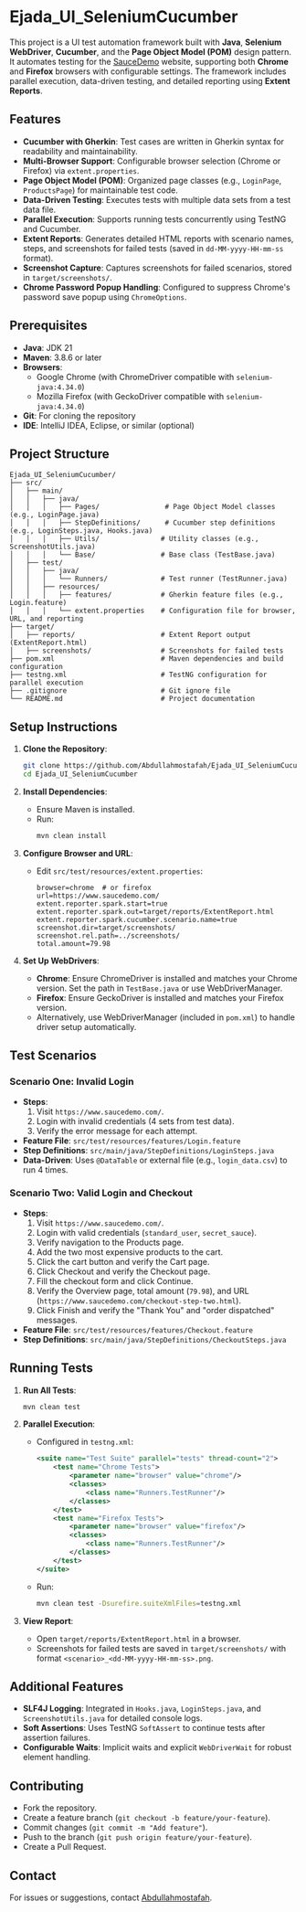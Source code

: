# Ejada_UI_SeleniumCucumber

This project is a UI test automation framework built with **Java**, **Selenium WebDriver**, **Cucumber**, and the **Page Object Model (POM)** design pattern. It automates testing for the [SauceDemo](https://www.saucedemo.com/) website, supporting both **Chrome** and **Firefox** browsers with configurable settings. The framework includes parallel execution, data-driven testing, and detailed reporting using **Extent Reports**.

## Features
- **Cucumber with Gherkin**: Test cases are written in Gherkin syntax for readability and maintainability.
- **Multi-Browser Support**: Configurable browser selection (Chrome or Firefox) via `extent.properties`.
- **Page Object Model (POM)**: Organized page classes (e.g., `LoginPage`, `ProductsPage`) for maintainable test code.
- **Data-Driven Testing**: Executes tests with multiple data sets from a test data file.
- **Parallel Execution**: Supports running tests concurrently using TestNG and Cucumber.
- **Extent Reports**: Generates detailed HTML reports with scenario names, steps, and screenshots for failed tests (saved in `dd-MM-yyyy-HH-mm-ss` format).
- **Screenshot Capture**: Captures screenshots for failed scenarios, stored in `target/screenshots/`.
- **Chrome Password Popup Handling**: Configured to suppress Chrome's password save popup using `ChromeOptions`.

## Prerequisites
- **Java**: JDK 21
- **Maven**: 3.8.6 or later
- **Browsers**:
  - Google Chrome (with ChromeDriver compatible with `selenium-java:4.34.0`)
  - Mozilla Firefox (with GeckoDriver compatible with `selenium-java:4.34.0`)
- **Git**: For cloning the repository
- **IDE**: IntelliJ IDEA, Eclipse, or similar (optional)

## Project Structure
```
Ejada_UI_SeleniumCucumber/
├── src/
│   ├── main/
│   │   ├── java/
│   │   │   ├── Pages/                # Page Object Model classes (e.g., LoginPage.java)
│   │   │   ├── StepDefinitions/      # Cucumber step definitions (e.g., LoginSteps.java, Hooks.java)
│   │   │   ├── Utils/               # Utility classes (e.g., ScreenshotUtils.java)
│   │   │   └── Base/                # Base class (TestBase.java)
│   ├── test/
│   │   ├── java/
│   │   │   └── Runners/             # Test runner (TestRunner.java)
│   │   ├── resources/
│   │   │   ├── features/            # Gherkin feature files (e.g., Login.feature)
│   │   │   └── extent.properties    # Configuration file for browser, URL, and reporting
├── target/
│   ├── reports/                     # Extent Report output (ExtentReport.html)
│   ├── screenshots/                 # Screenshots for failed tests
├── pom.xml                          # Maven dependencies and build configuration
├── testng.xml                       # TestNG configuration for parallel execution
├── .gitignore                       # Git ignore file
└── README.md                        # Project documentation
```

## Setup Instructions
1. **Clone the Repository**:
   ```bash
   git clone https://github.com/Abdullahmostafah/Ejada_UI_SeleniumCucumber.git
   cd Ejada_UI_SeleniumCucumber
   ```

2. **Install Dependencies**:
   - Ensure Maven is installed.
   - Run:
     ```bash
     mvn clean install
     ```

3. **Configure Browser and URL**:
   - Edit `src/test/resources/extent.properties`:
     ```properties
     browser=chrome  # or firefox
     url=https://www.saucedemo.com/
     extent.reporter.spark.start=true
     extent.reporter.spark.out=target/reports/ExtentReport.html
     extent.reporter.spark.cucumber.scenario.name=true
     screenshot.dir=target/screenshots/
     screenshot.rel.path=../screenshots/
     total.amount=79.98
     ```

4. **Set Up WebDrivers**:
   - **Chrome**: Ensure ChromeDriver is installed and matches your Chrome version. Set the path in `TestBase.java` or use WebDriverManager.
   - **Firefox**: Ensure GeckoDriver is installed and matches your Firefox version.
   - Alternatively, use WebDriverManager (included in `pom.xml`) to handle driver setup automatically.



## Test Scenarios
### Scenario One: Invalid Login
- **Steps**:
  1. Visit `https://www.saucedemo.com/`.
  2. Login with invalid credentials (4 sets from test data).
  3. Verify the error message for each attempt.
- **Feature File**: `src/test/resources/features/Login.feature`
- **Step Definitions**: `src/main/java/StepDefinitions/LoginSteps.java`
- **Data-Driven**: Uses `@DataTable` or external file (e.g., `login_data.csv`) to run 4 times.

### Scenario Two: Valid Login and Checkout
- **Steps**:
  1. Visit `https://www.saucedemo.com/`.
  2. Login with valid credentials (`standard_user`, `secret_sauce`).
  3. Verify navigation to the Products page.
  4. Add the two most expensive products to the cart.
  5. Click the cart button and verify the Cart page.
  6. Click Checkout and verify the Checkout page.
  7. Fill the checkout form and click Continue.
  8. Verify the Overview page, total amount (`79.98`), and URL (`https://www.saucedemo.com/checkout-step-two.html`).
  9. Click Finish and verify the "Thank You" and "order dispatched" messages.
- **Feature File**: `src/test/resources/features/Checkout.feature`
- **Step Definitions**: `src/main/java/StepDefinitions/CheckoutSteps.java`

## Running Tests
1. **Run All Tests**:
   ```bash
   mvn clean test
   ```

2. **Parallel Execution**:
   - Configured in `testng.xml`:
     ```xml
     <suite name="Test Suite" parallel="tests" thread-count="2">
         <test name="Chrome Tests">
             <parameter name="browser" value="chrome"/>
             <classes>
                 <class name="Runners.TestRunner"/>
             </classes>
         </test>
         <test name="Firefox Tests">
             <parameter name="browser" value="firefox"/>
             <classes>
                 <class name="Runners.TestRunner"/>
             </classes>
         </test>
     </suite>
     ```
   - Run:
     ```bash
     mvn clean test -Dsurefire.suiteXmlFiles=testng.xml
     ```

3. **View Report**:
   - Open `target/reports/ExtentReport.html` in a browser.
   - Screenshots for failed tests are saved in `target/screenshots/` with format `<scenario>_<dd-MM-yyyy-HH-mm-ss>.png`.


## Additional Features
- **SLF4J Logging**: Integrated in `Hooks.java`, `LoginSteps.java`, and `ScreenshotUtils.java` for detailed console logs.
- **Soft Assertions**: Uses TestNG `SoftAssert` to continue tests after assertion failures.
- **Configurable Waits**: Implicit waits and explicit `WebDriverWait` for robust element handling.

## Contributing
- Fork the repository.
- Create a feature branch (`git checkout -b feature/your-feature`).
- Commit changes (`git commit -m "Add feature"`).
- Push to the branch (`git push origin feature/your-feature`).
- Create a Pull Request.

## Contact
For issues or suggestions, contact [Abdullahmostafah](https://github.com/Abdullahmostafah).

